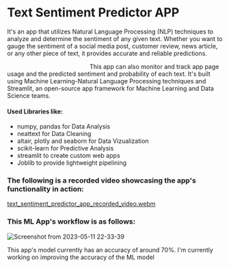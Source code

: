 # Text Sentiment Predictor APP

It's an app that utilizes Natural Language Processing (NLP) techniques to analyze and determine the sentiment of any given text. Whether you want to gauge the sentiment of a social media post, customer review, news article, or any other piece of text, it provides accurate and reliable predictions. 

&nbsp;&nbsp;&nbsp;&nbsp;&nbsp;&nbsp;&nbsp;&nbsp;&nbsp;&nbsp;&nbsp;&nbsp;&nbsp;&nbsp;&nbsp;&nbsp;&nbsp;&nbsp;&nbsp;&nbsp;&nbsp;&nbsp;&nbsp;&nbsp;&nbsp;&nbsp;&nbsp;&nbsp;&nbsp;&nbsp;&nbsp;&nbsp;&nbsp;&nbsp;&nbsp;&nbsp;&nbsp;&nbsp;&nbsp;&nbsp;&nbsp;&nbsp;&nbsp;&nbsp;&nbsp;&nbsp;&nbsp;&nbsp; This app can also monitor and track app page usage and the predicted sentiment and probability of each text. It's built using Machine Learning-Natural Language Processing techniques and Streamlit, an open-source app framework for Machine Learning and Data Science teams.

#### Used Libraries like:
- numpy, pandas for Data Analysis
- neattext for Data Cleaning
- altair, plotly and seaborn for Data Vizualization
- scikit-learn for Predictive Analysis
- streamlit to create custom web apps
- Joblib to provide lightweight pipelining
  
### The following is a recorded video showcasing the app's functionality in action:
[text_sentiment_predictor_app_recorded_video.webm](https://github.com/vysakhthek/text_sentiment_predictor_ml_app/assets/116060493/1985b02c-c4be-4e41-a6fc-627e08025056)



### This ML App's workflow is as follows:

![Screenshot from 2023-05-11 22-33-39](https://github.com/vysakhthek/text_sentiment_predictor_ml_app/assets/116060493/894c19be-1c3b-4de2-ad84-1a1f4af0fbe3)

This app's model currently has an accuracy of around 70%. I'm currently working on improving the accuracy of the ML model
